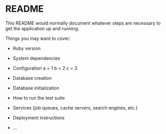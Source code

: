 # README

This README would normally document whatever steps are necessary to get the
application up and running.

Things you may want to cover:

* Ruby version

* System dependencies

* Configuration
a = 1
b = 2
c = 3
* Database creation

* Database initialization

* How to run the test suite

* Services (job queues, cache servers, search engines, etc.)

* Deployment instructions

* ...
